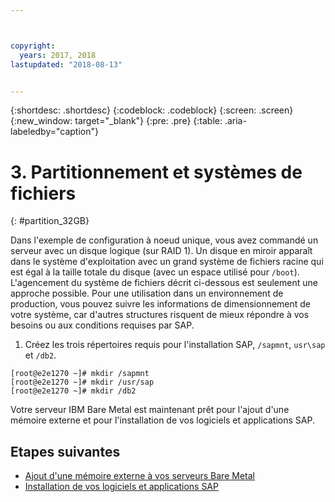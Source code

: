 ```yaml
---



copyright:
  years: 2017, 2018
lastupdated: "2018-08-13"


---
```


{:shortdesc: .shortdesc}
{:codeblock: .codeblock}
{:screen: .screen}
{:new_window: target="_blank"}
{:pre: .pre}
{:table: .aria-labeledby="caption"}

# 3. Partitionnement et systèmes de fichiers
{: #partition_32GB}

Dans l'exemple de configuration à noeud unique, vous avez commandé un serveur avec un disque logique (sur RAID 1). Un disque en miroir apparaît dans le système d'exploitation avec un grand système de fichiers racine qui est égal à la taille totale du disque (avec un espace utilisé pour `/boot`). L'agencement du système de fichiers décrit ci-dessous est seulement une approche possible. Pour une utilisation dans un environnement de production, vous pouvez suivre les informations de dimensionnement de votre système, car d'autres structures risquent de mieux répondre à vos besoins ou aux conditions requises par SAP.

1. Créez les trois répertoires requis pour l'installation SAP, `/sapmnt`, `usr\sap` et `/db2`.
```
[root@e2e1270 ~]# mkdir /sapmnt
[root@e2e1270 ~]# mkdir /usr/sap
[root@e2e1270 ~]# mkdir /db2
```
Votre serveur IBM Bare Metal est maintenant prêt pour l'ajout d'une mémoire externe et pour l'installation de vos logiciels et applications SAP.

## Etapes suivantes

  * [Ajout d'une mémoire externe à vos serveurs Bare Metal](/docs/infrastructure/sap-netweaver-rhel-qrg/rhel-provisioning-external-storage-to-server.html)
  * [Installation de vos logiciels et applications SAP](/docs/infrastructure/sap-netweaver-rhel-qrg/rhel-installing-your-SAP-landscape.html)
